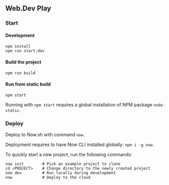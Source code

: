 ## Web.Dev Play

### Start

#### Development

```
npm install
npm run start:dev
```

#### Build the project

```
npm run build
```

#### Run from static build

```
npm start
```

Running with `npm start` requires a global installation of NPM package `node-static`.

### Deploy

Deploy to Now.sh with command `now`.

Deployment requires to have Now CLI installed globally: `npm i -g now`.

To quickly start a new project, run the following commands:

```
now init        # Pick an example project to clone
cd <PROJECT>    # Change directory to the newly created project
now dev         # Run locally during development
now             # Deploy to the cloud
```